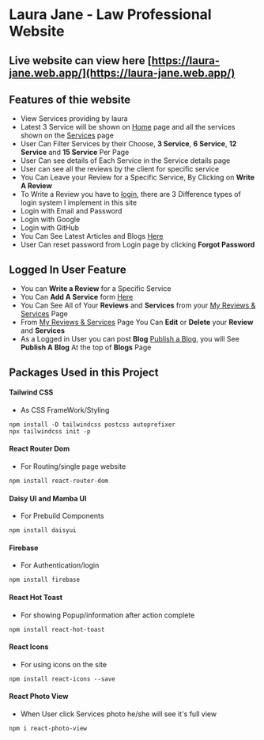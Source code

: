 # Laura Jane - Law Professional Website

## Live website can view here [https://laura-jane.web.app/](https://laura-jane.web.app/)

## Features of thie website
* View Services providing by laura
* Latest 3 Service will be shown on [Home](https://laura-jane.web.app/) page and all the services shown on the [Services](https://laura-jane.web.app/services) page
* User Can Filter Services by their Choose, **3 Service**, **6 Service**, **12 Service** and **15 Service** Per Page
* User Can see details of Each Service in the Service details page
* User can see all the reviews by the client for specific service
* You Can Leave your Review for a Specific Service, By Clicking on **Write A Review**
* To Write a Review you have to [login](https://laura-jane.web.app/login), there are 3 Difference types of login system I implement in this site
* Login with Email and Password
* Login with Google
* Login with GitHub
* You Can See Latest Articles and Blogs [Here](https://laura-jane.web.app/blogs)
* User Can reset password from Login page by clicking **Forgot Password**
## Logged In User Feature
* You can **Write a Review** for a Specific Service
* You Can **Add A Service** form [Here](https://laura-jane.web.app/add-service)
* You Can See All of Your **Reviews** and **Services** from your [My Reviews & Services](https://laura-jane.web.app/activity) Page
* From [My Reviews & Services](https://laura-jane.web.app/activity) Page You Can **Edit** or **Delete** your **Review** and **Services**
* As a Logged in User you can post **Blog** [Publish a Blog](https://laura-jane.web.app/blog/publish), you will See **Publish A Blog** At the top of **Blogs** Page
## Packages Used in this Project
#### Tailwind CSS
* As CSS FrameWork/Styling
```
npm install -D tailwindcss postcss autoprefixer
npx tailwindcss init -p
```
#### React Router Dom
* For Routing/single page website
```
npm install react-router-dom
```
#### Daisy UI and Mamba UI
* For Prebuild Components
```
npm install daisyui
```
#### Firebase 
* For Authentication/login
```
npm install firebase
```
#### React Hot Toast
* For showing Popup/information after action complete
```
npm install react-hot-toast
```
#### React Icons
* For using icons on the site
```
npm install react-icons --save
```
#### React Photo View
* When User click Services photo he/she will see it's full view
```
npm i react-photo-view
```
